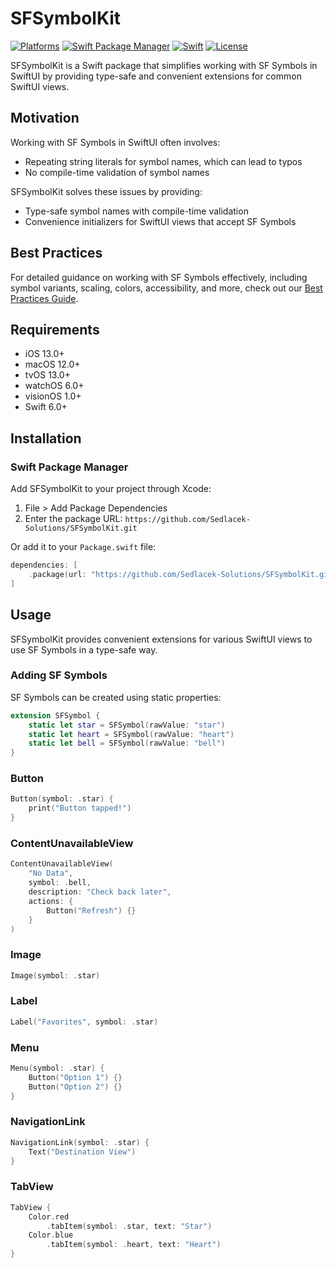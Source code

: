# SFSymbolKit

[![Platforms](https://img.shields.io/badge/Platforms-iOS%2013%2B%20|%20macOS%2012%2B%20|%20tvOS%2013%2B%20|%20watchOS%206%2B%20|%20visionOS%201%2B-blue?style=flat-square)](https://developer.apple.com)
[![Swift Package Manager](https://img.shields.io/badge/Swift%20Package%20Manager-compatible-brightgreen?style=flat-square)](https://swift.org/package-manager)
[![Swift](https://img.shields.io/badge/Swift-6.0%2B-orange?style=flat-square)](https://swift.org)
[![License](https://img.shields.io/badge/License-MIT-lightgrey?style=flat-square)](LICENSE)


SFSymbolKit is a Swift package that simplifies working with SF Symbols in SwiftUI by providing type-safe and convenient extensions for common SwiftUI views.

## Motivation

Working with SF Symbols in SwiftUI often involves:
- Repeating string literals for symbol names, which can lead to typos
- No compile-time validation of symbol names

SFSymbolKit solves these issues by providing:
- Type-safe symbol names with compile-time validation
- Convenience initializers for SwiftUI views that accept SF Symbols

## Best Practices

For detailed guidance on working with SF Symbols effectively, including symbol variants, scaling, colors, accessibility, and more, check out our [Best Practices Guide](BEST_PRACTICES.md).

## Requirements
- iOS 13.0+
- macOS 12.0+
- tvOS 13.0+
- watchOS 6.0+
- visionOS 1.0+
- Swift 6.0+

## Installation

### Swift Package Manager

Add SFSymbolKit to your project through Xcode:
1. File > Add Package Dependencies
2. Enter the package URL: `https://github.com/Sedlacek-Solutions/SFSymbolKit.git`

Or add it to your `Package.swift` file:

```swift
dependencies: [
    .package(url: "https://github.com/Sedlacek-Solutions/SFSymbolKit.git", from: "1.0.0"),
]
```

## Usage

SFSymbolKit provides convenient extensions for various SwiftUI views to use SF Symbols in a type-safe way.

### Adding SF Symbols

SF Symbols can be created using static properties:

```swift
extension SFSymbol {
    static let star = SFSymbol(rawValue: "star")
    static let heart = SFSymbol(rawValue: "heart")
    static let bell = SFSymbol(rawValue: "bell")
}
```

### Button
```swift
Button(symbol: .star) {
    print("Button tapped!")
}
```

### ContentUnavailableView
```swift
ContentUnavailableView(
    "No Data",
    symbol: .bell,
    description: "Check back later",
    actions: {
        Button("Refresh") {}
    }
)
```

### Image
```swift
Image(symbol: .star)
```

### Label
```swift
Label("Favorites", symbol: .star)
```

### Menu
```swift
Menu(symbol: .star) {
    Button("Option 1") {}
    Button("Option 2") {}
}
```

### NavigationLink
```swift
NavigationLink(symbol: .star) {
    Text("Destination View")
}
```

### TabView
```swift
TabView {
    Color.red
        .tabItem(symbol: .star, text: "Star")
    Color.blue
        .tabItem(symbol: .heart, text: "Heart")
}
```
